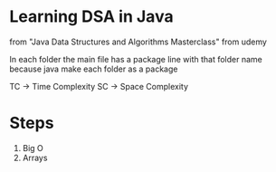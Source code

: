 # Learning DSA in Java

from "Java Data Structures and Algorithms Masterclass" from udemy

In each folder the main file has a package line with that folder name because java make each folder as a package

TC -> Time Complexity
SC -> Space Complexity

# Steps

1. Big O
2. Arrays
